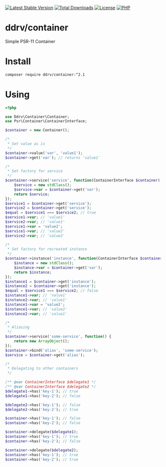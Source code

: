 [![Latest Stable Version](https://img.shields.io/packagist/v/ddrv/container.svg?style=flat-square)](https://packagist.org/packages/ddrv/container)
[![Total Downloads](https://img.shields.io/packagist/dt/ddrv/container.svg?style=flat-square)](https://packagist.org/packages/ddrv/container/stats)
[![License](https://img.shields.io/packagist/l/ddrv/container.svg?style=flat-square)](https://github.com/ddrv/php-container/blob/master/LICENSE)
[![PHP](https://img.shields.io/packagist/php-v/ddrv/container.svg?style=flat-square)](https://php.net)

# ddrv/container

Simple PSR-11 Container

# Install

```bash
composer require ddrv/container:^2.1
```

# Using

```php
<?php

use Ddrv\Container\Container;
use Psr\Container\ContainerInterface;

$container = new Container();

/*
 * Set value as is
 */
$container->value('var', 'value1');
$container->get('var'); // returns 'value1'

/*
 * Set factory for service
 */
$container->service('service', function(ContainerInterface $container) {
    $service = new stdClass();
    $service->var = $container->get('var');
    return $service;
});
$service1 = $container->get('service');
$service2 = $container->get('service');
$equal = $service1 === $service2; // true
$service1->var; // 'value1'
$service2->var; // 'value1'
$service1->var = 'value2';
$service1->var; // 'value2'
$service2->var; // 'value2'

/*
 * Set factory for recreated instance
 */
$container->instance('instance', function(ContainerInterface $container) {
    $instance = new stdClass();
    $instance->var = $container->get('var');
    return $instance;
});
$instance1 = $container->get('instance');
$instance2 = $container->get('instance');
$equal = $service1 === $service2; // false
$instance1->var; // 'value1'
$instance2->var; // 'value1'
$instance1->var = 'value2';
$instance1->var; // 'value2'
$instance2->var; // 'value1'

/*
 * Aliasing
 */
$container->service('some-service', function() {
    return new ArrayObject();
});
$container->bind('alias', 'some-service');
$service = $container->get('alias');

/*
 * Delegating to other containers
 */

/** @var ContainerInterface $delegate1 */
/** @var ContainerInterface $delegate2 */
$delegate1->has('key-1'); // true
$delegate1->has('key-2'); // false

$delegate2->has('key-1'); // false
$delegate2->has('key-2'); // true

$container->has('key-1'); // false
$container->has('key-2'); // false

$container->delegate($delegate1);
$container->has('key-1'); // true
$container->has('key-2'); // false

$container->delegate($delegate2);
$container->has('key-1'); // true
$container->has('key-2'); // true
```
